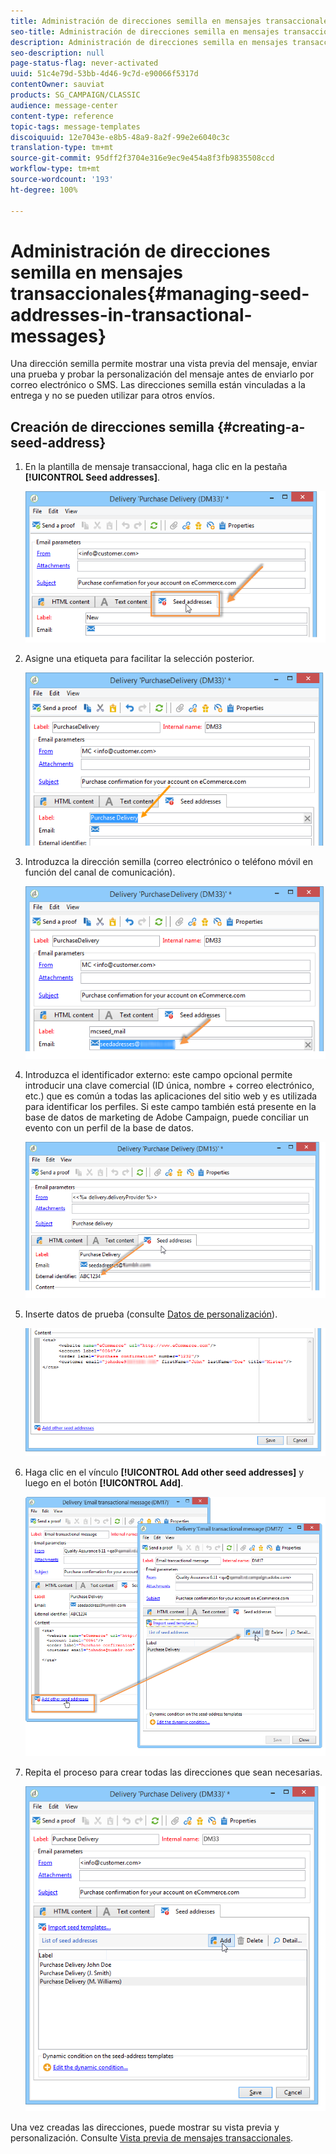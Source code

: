 ```yaml
---
title: Administración de direcciones semilla en mensajes transaccionales
seo-title: Administración de direcciones semilla en mensajes transaccionales
description: Administración de direcciones semilla en mensajes transaccionales
seo-description: null
page-status-flag: never-activated
uuid: 51c4e79d-53bb-4d46-9c7d-e90066f5317d
contentOwner: sauviat
products: SG_CAMPAIGN/CLASSIC
audience: message-center
content-type: reference
topic-tags: message-templates
discoiquuid: 12e7043e-e8b5-48a9-8a2f-99e2e6040c3c
translation-type: tm+mt
source-git-commit: 95dff2f3704e316e9ec9e454a8f3fb9835508ccd
workflow-type: tm+mt
source-wordcount: '193'
ht-degree: 100%

---
```



# Administración de direcciones semilla en mensajes transaccionales{#managing-seed-addresses-in-transactional-messages}

Una dirección semilla permite mostrar una vista previa del mensaje, enviar una prueba y probar la personalización del mensaje antes de enviarlo por correo electrónico o SMS. Las direcciones semilla están vinculadas a la entrega y no se pueden utilizar para otros envíos.

## Creación de direcciones semilla {#creating-a-seed-address}

1. En la plantilla de mensaje transaccional, haga clic en la pestaña **[!UICONTROL Seed addresses]**.

   ![](assets/messagecenter_create_seedaddr_001.png)

1. Asigne una etiqueta para facilitar la selección posterior.

   ![](assets/messagecenter_create_seedaddr_002.png)

1. Introduzca la dirección semilla (correo electrónico o teléfono móvil en función del canal de comunicación).

   ![](assets/messagecenter_create_seedaddr_003.png)

1. Introduzca el identificador externo: este campo opcional permite introducir una clave comercial (ID única, nombre + correo electrónico, etc.) que es común a todas las aplicaciones del sitio web y es utilizada para identificar los perfiles. Si este campo también está presente en la base de datos de marketing de Adobe Campaign, puede conciliar un evento con un perfil de la base de datos.

   ![](assets/messagecenter_create_seedaddr_003bis.png)

1. Inserte datos de prueba (consulte [Datos de personalización](../../message-center/using/personalization-data.md)).

   ![](assets/messagecenter_create_custo_001.png)

   <!--## Creating several seed addresses {#creating-several-seed-addresses}-->
1. Haga clic en el vínculo **[!UICONTROL Add other seed addresses]** y luego en el botón **[!UICONTROL Add]**.

   ![](assets/messagecenter_create_seedaddr_004.png)

   <!--1. Follow the configuration steps for a seed address detailed in the [Creating a seed address](#creating-a-seed-address) section.-->
1. Repita el proceso para crear todas las direcciones que sean necesarias.

   ![](assets/messagecenter_create_seedaddr_008.png)

Una vez creadas las direcciones, puede mostrar su vista previa y personalización. Consulte [Vista previa de mensajes transaccionales](../../message-center/using/transactional-message-preview.md).
